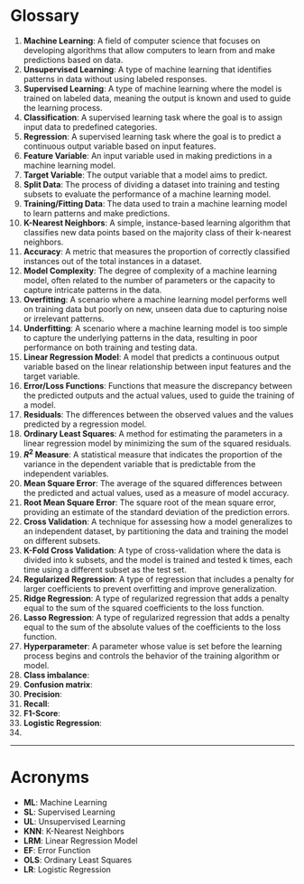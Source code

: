 # Glossary
1. **Machine Learning**: A field of computer science that focuses on developing algorithms that allow computers to learn from and make predictions based on data.
2. **Unsupervised Learning**: A type of machine learning that identifies patterns in data without using labeled responses.
3. **Supervised Learning**: A type of machine learning where the model is trained on labeled data, meaning the output is known and used to guide the learning process.
4. **Classification**: A supervised learning task where the goal is to assign input data to predefined categories.
5. **Regression**: A supervised learning task where the goal is to predict a continuous output variable based on input features.
6. **Feature Variable**: An input variable used in making predictions in a machine learning model.
7. **Target Variable**: The output variable that a model aims to predict.
8. **Split Data**: The process of dividing a dataset into training and testing subsets to evaluate the performance of a machine learning model.
9. **Training/Fitting Data**: The data used to train a machine learning model to learn patterns and make predictions.
10. **K-Nearest Neighbors**: A simple, instance-based learning algorithm that classifies new data points based on the majority class of their k-nearest neighbors.
11. **Accuracy**: A metric that measures the proportion of correctly classified instances out of the total instances in a dataset.
12. **Model Complexity**: The degree of complexity of a machine learning model, often related to the number of parameters or the capacity to capture intricate patterns in the data.
13. **Overfitting**: A scenario where a machine learning model performs well on training data but poorly on new, unseen data due to capturing noise or irrelevant patterns.
14. **Underfitting**: A scenario where a machine learning model is too simple to capture the underlying patterns in the data, resulting in poor performance on both training and testing data.
15. **Linear Regression Model**: A model that predicts a continuous output variable based on the linear relationship between input features and the target variable.
16. **Error/Loss Functions**: Functions that measure the discrepancy between the predicted outputs and the actual values, used to guide the training of a model.
17. **Residuals**: The differences between the observed values and the values predicted by a regression model.
18. **Ordinary Least Squares**: A method for estimating the parameters in a linear regression model by minimizing the sum of the squared residuals.
19. **$R^2$ Measure**: A statistical measure that indicates the proportion of the variance in the dependent variable that is predictable from the independent variables.
20. **Mean Square Error**: The average of the squared differences between the predicted and actual values, used as a measure of model accuracy.
21. **Root Mean Square Error**: The square root of the mean square error, providing an estimate of the standard deviation of the prediction errors.
22. **Cross Validation**: A technique for assessing how a model generalizes to an independent dataset, by partitioning the data and training the model on different subsets.
23. **K-Fold Cross Validation**: A type of cross-validation where the data is divided into k subsets, and the model is trained and tested k times, each time using a different subset as the test set.
24. **Regularized Regression**: A type of regression that includes a penalty for larger coefficients to prevent overfitting and improve generalization.
25. **Ridge Regression**: A type of regularized regression that adds a penalty equal to the sum of the squared coefficients to the loss function.
26. **Lasso Regression**: A type of regularized regression that adds a penalty equal to the sum of the absolute values of the coefficients to the loss function.
27. **Hyperparameter**: A parameter whose value is set before the learning process begins and controls the behavior of the training algorithm or model.
28. **Class imbalance**: 
29. **Confusion matrix**:
30. **Precision**:
31. **Recall**:
32. **F1-Score**:
33. **Logistic Regression**:
34. 
---
# Acronyms
- **ML**: Machine Learning
- **SL**: Supervised Learning
- **UL**: Unsupervised Learning
- **KNN**: K-Nearest Neighbors
- **LRM**: Linear Regression Model
- **EF**: Error Function
- **OLS**: Ordinary Least Squares
- **LR**: Logistic Regression